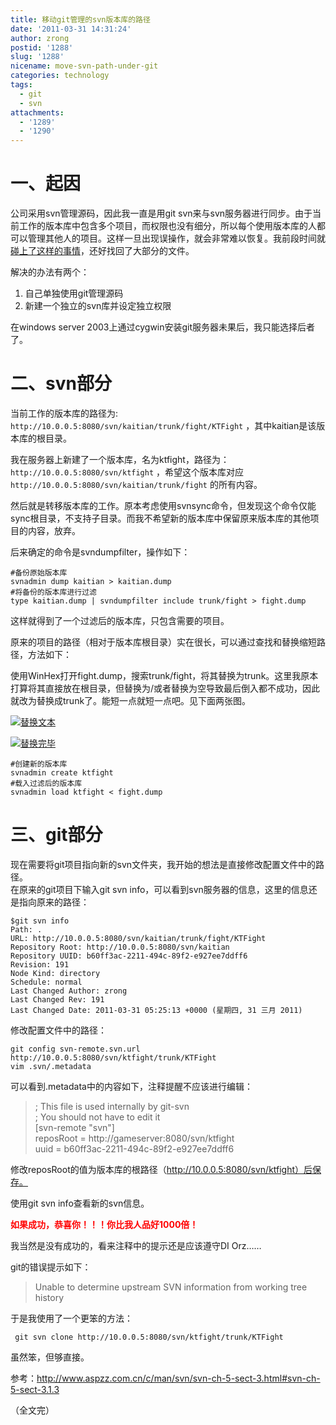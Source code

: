 ```yaml
---
title: 移动git管理的svn版本库的路径
date: '2011-03-31 14:31:24'
author: zrong
postid: '1288'
slug: '1288'
nicename: move-svn-path-under-git
categories: technology
tags:
  - git
  - svn
attachments:
  - '1289'
  - '1290'
---
```


# 一、起因

公司采用svn管理源码，因此我一直是用git svn来与svn服务器进行同步。由于当前工作的版本库中包含多个项目，而权限也没有细分，所以每个使用版本库的人都可以管理其他人的项目。这样一旦出现误操作，就会非常难以恢复。我前段时间就 [碰上了这样的事情](https://blog.zengrong.net/post/1286.html "找回git svn rebase中因冲突而丢失的文件")，还好找回了大部分的文件。

解决的办法有两个：

1.  自己单独使用git管理源码
2.  新建一个独立的svn库并设定独立权限

在windows server 2003上通过cygwin安装git服务器未果后，我只能选择后者了。

# 二、svn部分

当前工作的版本库的路径为: `http://10.0.0.5:8080/svn/kaitian/trunk/fight/KTFight` ，其中kaitian是该版本库的根目录。  

我在服务器上新建了一个版本库，名为ktfight，路径为：`http://10.0.0.5:8080/svn/ktfight` ，希望这个版本库对应 `http://10.0.0.5:8080/svn/kaitian/trunk/fight` 的所有内容。  

然后就是转移版本库的工作。原本考虑使用svnsync命令，但发现这个命令仅能sync根目录，不支持子目录。而我不希望新的版本库中保留原来版本库的其他项目的内容，放弃。  

后来确定的命令是svndumpfilter，操作如下：<!--more-->

``` shell
#备份原始版本库
svnadmin dump kaitian > kaitian.dump
#将备份的版本库进行过滤
type kaitian.dump | svndumpfilter include trunk/fight > fight.dump
```

这样就得到了一个过滤后的版本库，只包含需要的项目。  

原来的项目的路径（相对于版本库根目录）实在很长，可以通过查找和替换缩短路径，方法如下：  

使用WinHex打开fight.dump，搜索trunk/fight，将其替换为trunk。这里我原本打算将其直接放在根目录，但替换为/或者替换为空导致最后倒入都不成功，因此就改为替换成trunk了。能短一点就短一点吧。见下面两张图。

[![](/uploads/2011/03/replace_txt.png "替换文本")](/uploads/2011/03/replace_txt.png)

[![](/uploads/2011/03/replace_done.png "替换完毕")](/uploads/2011/03/replace_done.png)

``` shell
#创建新的版本库
svnadmin create ktfight
#载入过滤后的版本库
svnadmin load ktfight < fight.dump
```

# 三、git部分

现在需要将git项目指向新的svn文件夹，我开始的想法是直接修改配置文件中的路径。  
在原来的git项目下输入git svn
info，可以看到svn服务器的信息，这里的信息还是指向原来的路径：

``` shell
$git svn info
Path: .
URL: http://10.0.0.5:8080/svn/kaitian/trunk/fight/KTFight
Repository Root: http://10.0.0.5:8080/svn/kaitian
Repository UUID: b60ff3ac-2211-494c-89f2-e927ee7ddff6
Revision: 191
Node Kind: directory
Schedule: normal
Last Changed Author: zrong
Last Changed Rev: 191
Last Changed Date: 2011-03-31 05:25:13 +0000 (星期四, 31 三月 2011)
```

修改配置文件中的路径：

``` shell
git config svn-remote.svn.url http://10.0.0.5:8080/svn/ktfight/trunk/KTFight
vim .svn/.metadata
```

可以看到.metadata中的内容如下，注释提醒不应该进行编辑：

> ; This file is used internally by git-svn  
>  ; You should not have to edit it  
>  [svn-remote "svn"]  
>  reposRoot = http://gameserver:8080/svn/ktfight  
>  uuid = b60ff3ac-2211-494c-89f2-e927ee7ddff6

修改reposRoot的值为版本库的根路径（http://10.0.0.5:8080/svn/ktfight）后保存。  

使用git svn info查看新的svn信息。  

<span style="color: #ff0000;">**如果成功，恭喜你！！！你比我人品好1000倍！**</span>  

我当然是没有成功的，看来注释中的提示还是应该遵守DI Orz……  

git的错误提示如下：

> Unable to determine upstream SVN information from working tree history

于是我使用了一个更笨的方法：

``` shell
 git svn clone http://10.0.0.5:8080/svn/ktfight/trunk/KTFight
```

虽然笨，但够直接。


参考：<http://www.aspzz.com.cn/c/man/svn/svn-ch-5-sect-3.html#svn-ch-5-sect-3.1.3>

（全文完）

